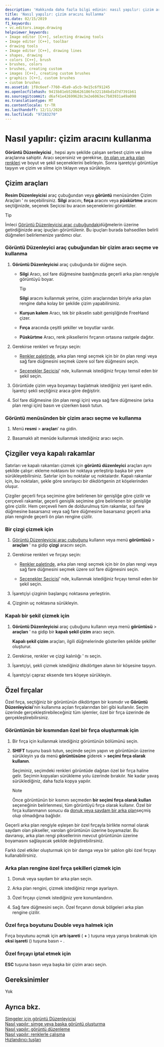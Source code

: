 ```yaml
---
description: 'Hakkında daha fazla bilgi edinin: nasıl yapılır: çizim aracını kullanma'
title: 'Nasıl yapılır: çizim aracını kullanma'
ms.date: 02/15/2019
f1_keywords:
- vc.editors.image.drawing
helpviewer_keywords:
- Image editor [C++], selecting drawing tools
- Image editor [C++], toolbar
- drawing tools
- Image editor [C++], drawing lines
- shapes, drawing
- colors [C++], brush
- brushes, colors
- brushes, creating custom
- images [C++], creating custom brushes
- graphics [C++], custom brushes
- custom brushes
ms.assetid: 1f8c6eef-7760-45a9-a5cb-9e15c6f91245
ms.openlocfilehash: 9415b81eb520b626186fe321184bd1d7d7391b61
ms.sourcegitcommit: d6af41e42699628c3e2e6063ec7b03931a49a098
ms.translationtype: MT
ms.contentlocale: tr-TR
ms.lasthandoff: 12/11/2020
ms.locfileid: "97283270"
---
```

# <a name="how-to-use-a-drawing-tool"></a>Nasıl yapılır: çizim aracını kullanma

**Görüntü Düzenleyicisi** , hepsi aynı şekilde çalışan serbest çizim ve silme araçlarına sahiptir. Aracı seçersiniz ve gerekirse, [ön plan ve arka plan renkleri](./image-editor-for-icons.md) ve boyut ve şekil seçeneklerini belirleyin. Sonra işaretçiyi görüntüye taşıyın ve çizim ve silme için tıklayın veya sürükleyin.

## <a name="drawing-tools"></a>Çizim araçları

**Resim Düzenleyicisi** araç çubuğundan veya **görüntü** menüsünden Çizim Araçları ' nı seçebilirsiniz. **Silgi** aracını, **fırça** aracını veya **püskürtme** aracını seçtiğinizde, seçenek Seçicisi bu aracın seçeneklerini görüntüler.

> [!TIP]
> İmleci [Görüntü Düzenleyicisi araç çubuğundaki](./image-editor-for-icons.md)düğmelerin üzerine getirdiğinizde araç ipuçları görüntülenir. Bu ipuçları burada bahsedilen belirli düğmeleri belirlemenize yardımcı olur.

### <a name="to-select-and-use-a-drawing-tool-from-the-image-editor-toolbar"></a>Görüntü Düzenleyici araç çubuğundan bir çizim aracı seçme ve kullanma

1. **Görüntü Düzenleyicisi** araç çubuğunda bir düğme seçin.

   - **Silgi** Aracı, sol fare düğmesine bastığınızda geçerli arka plan rengiyle görüntüyü boyar.

      > [!TIP]
      > **Silgi** aracını kullanmak yerine, çizim araçlarından biriyle arka plan rengine daha kolay bir şekilde çizim yapabilirsiniz.

   - **Kurşun kalem** Aracı, tek bir pikselin sabit genişliğinde FreeHand çizer.

   - **Fırça** aracında çeşitli şekiller ve boyutlar vardır.

   - **Püskürtme** Aracı, renk piksellerini fırçanın ortasına rastgele dağıtır.

1. Gerekirse renkleri ve fırçayı seçin:

   - [Renkler paletinde](./image-editor-for-icons.md), arka plan rengi seçmek için bir ön plan rengi veya sağ fare düğmesini seçmek üzere sol fare düğmesini seçin.

   - [Seçenekler Seçicisi](./image-editor-for-icons.md)' nde, kullanmak istediğiniz fırçayı temsil eden bir şekil seçin.

1. Görüntüde çizim veya boyamayı başlatmak istediğiniz yeri işaret edin. İşaretçi şekli seçtiğiniz araca göre değiştirir.

1. Sol fare düğmesine (ön plan rengi için) veya sağ fare düğmesine (arka plan rengi için) basın ve çizerken basılı tutun.

### <a name="to-select-and-use-a-drawing-tool-from-the-image-menu"></a>Görüntü menüsünden bir çizim aracı seçme ve kullanma

1. Menü **resmi**  >  **araçları**' na gidin.

1. Basamaklı alt menüde kullanmak istediğiniz aracı seçin.

## <a name="lines-or-closed-figures"></a>Çizgiler veya kapalı rakamlar

Satırları ve kapalı rakamları çizmek için **görüntü düzenleyici** araçları aynı şekilde çalışır: ekleme noktasını bir noktaya yerleştirip başka bir yere sürükleyebilirsiniz. Satırlar için bu noktalar uç noktalardır. Kapalı rakamlar için, bu noktaları, şekle göre sınırlayıcı bir dikdörtgenin zıt köşelerinden oluşur.

Çizgiler geçerli fırça seçimine göre belirlenen bir genişliğe göre çizilir ve çerçeveli rakamlar, geçerli genişlik seçimine göre belirlenen bir genişliğe göre çizilir. Hem çerçeveli hem de doldurulmuş tüm rakamlar, sol fare düğmesine basarsanız veya sağ fare düğmesine basarsanız geçerli arka plan renginde geçerli ön plan rengine çizilir.

### <a name="to-draw-a-line"></a>Bir çizgi çizmek için

1. [Görüntü Düzenleyicisi araç çubuğunu](./image-editor-for-icons.md) kullanın veya menü **görüntüsü** >  **araçları** ' na gidip **çizgi** aracını seçin.

1. Gerekirse renkleri ve fırçayı seçin:

   - [Renkler paletinde](./image-editor-for-icons.md), arka plan rengi seçmek için bir ön plan rengi veya sağ fare düğmesini seçmek üzere sol fare düğmesini seçin.

   - [Seçenekler Seçicisi](./image-editor-for-icons.md)' nde, kullanmak istediğiniz fırçayı temsil eden bir şekil seçin.

1. İşaretçiyi çizginin başlangıç noktasına yerleştirin.

1. Çizginin uç noktasına sürükleyin.

### <a name="to-draw-a-closed-figure"></a>Kapalı bir şekil çizmek için

1. **Görüntü Düzenleyicisi** araç çubuğunu kullanın veya menü **görüntüsü**  >  **araçları** ' na gidip bir **kapalı şekil çizim** aracı seçin.

   **Kapalı şekil çizim** araçları, ilgili düğmelerinde gösterilen şekilde şekiller oluşturur.

1. Gerekirse, renkler ve çizgi kalınlığı ' nı seçin.

1. İşaretçiyi, şekli çizmek istediğiniz dikdörtgen alanın bir köşesine taşıyın.

1. İşaretçiyi çapraz eksende ters köşeye sürükleyin.

## <a name="custom-brushes"></a>Özel fırçalar

Özel fırça, seçtiğiniz bir görüntünün dikdörtgen bir kısmıdır ve **Görüntü Düzenleyicisi**'nin kullanıma açılan fırçalarından biri gibi kullanılır. Seçim üzerinde gerçekleştirebileceğiniz tüm işlemler, özel bir fırça üzerinde de gerçekleştirebilirsiniz.

### <a name="to-create-a-custom-brush-from-a-portion-of-an-image"></a>Görüntünün bir kısmından özel bir fırça oluşturmak için

1. Bir fırça için kullanmak istediğiniz görüntünün bölümünü seçin.

1. **SHIFT** tuşunu basılı tutun, seçimde seçim yapın ve görüntünün üzerine sürükleyin ya da menü **görüntüsüne** giderek  >  **seçimi fırça olarak kullanın**.

   Seçiminiz, seçimdeki renkleri görüntüde dağıtan özel bir fırça haline gelir. Seçimin kopyaları sürükleme yolu üzerinde bırakılır. Ne kadar yavaş sürüklediğiniz, daha fazla kopya yapılır.

   > [!NOTE]
   > Önce görüntünün bir kısmını seçmeden **bir seçimi fırça olarak kullan** seçeneğinin belirlenmesi, tüm görüntüyü fırça olarak kullanır. Özel bir fırça kullanmanın sonucu da [donuk veya saydam bir arka plan](./image-editor-for-icons.md)seçmiş olup olmadığına bağlıdır.

Geçerli arka plan rengiyle eşleşen bir özel fırçayla birlikte normal olarak saydam olan pikseller, varolan görüntünün üzerine boyamazlar. Bu davranışı, arka plan rengi piksellerinin mevcut görüntünün üzerine boyamasını sağlayacak şekilde değiştirebilirsiniz.

Farklı özel etkiler oluşturmak için bir damga veya bir şablon gibi özel fırçayı kullanabilirsiniz.

### <a name="to-draw-custom-brush-shapes-in-the-background-color"></a>Arka plan rengine özel fırça şekilleri çizmek için

1. Donuk veya saydam bir arka plan seçin.

1. Arka plan rengini, çizmek istediğiniz renge ayarlayın.

1. Özel fırçayı çizmek istediğiniz yere konumlandırın.

1. Sağ fare düğmesini seçin. Özel fırçanın donuk bölgeleri arka plan rengine çizilir.

### <a name="to-double-or-halve-the-custom-brush-size"></a>Özel fırça boyutunu Double veya halmek için

Fırça boyutunu açmak için **artı işareti** ( **+** ) tuşuna veya yarıya bırakmak için **eksi işareti** () tuşuna basın **-** .

### <a name="to-cancel-the-custom-brush"></a>Özel fırçayı iptal etmek için

**ESC** tuşuna basın veya başka bir çizim aracı seçin.

## <a name="requirements"></a>Gereksinimler

Yok

## <a name="see-also"></a>Ayrıca bkz.

[Simgeler için görüntü Düzenleyicisi](../windows/image-editor-for-icons.md)<br/>
[Nasıl yapılır: simge veya başka görüntü oluşturma](../windows/creating-an-icon-or-other-image-image-editor-for-icons.md)<br/>
[Nasıl yapılır: görüntü düzenleme](../windows/selecting-an-area-of-an-image-image-editor-for-icons.md)<br/>
[Nasıl yapılır: renklerle çalışma](../windows/working-with-color-image-editor-for-icons.md)<br/>
[Hızlandırıcı tuşları](../windows/accelerator-keys-image-editor-for-icons.md)<br/>
